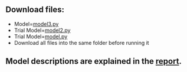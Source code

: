   ## Download files:
  - Model=[model3.py](https://github.com/SreenivasuAkella/SOI_23/blob/main/model3.ipynb)
  - Trial Model=[model2.py](https://github.com/SreenivasuAkella/SOI_23/blob/main/model2.ipynb)
  - Trial Model=[model.py](https://github.com/SreenivasuAkella/SOI_23/blob/main/model.ipynb)
  - Download all files into the same folder before running it
  ## Model descriptions are explained in the [report](https://github.com/MohdJunaiduddin/SOI_23/blob/main/ml-report.pdf).

